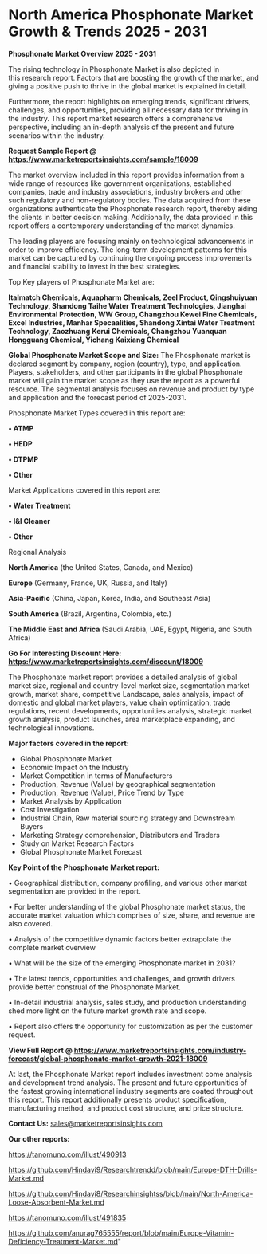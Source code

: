 # North America Phosphonate Market Growth & Trends 2025 - 2031

<Strong> Phosphonate Market Overview 2025 - 2031</strong>

The rising technology in Phosphonate Market is also depicted in this research report. Factors that are boosting the growth of the market, and giving a positive push to thrive in the global market is explained in detail.

Furthermore, the report highlights on emerging trends, significant drivers, challenges, and opportunities, providing all necessary data for thriving in the industry. This report market research offers a comprehensive perspective, including an in-depth analysis of the present and future scenarios within the industry.

<strong>Request Sample Report @ <a href=https://www.marketreportsinsights.com/sample/18009>https://www.marketreportsinsights.com/sample/18009</a></strong>

The market overview included in this report provides information from a wide range of resources like government organizations, established companies, trade and industry associations, industry brokers and other such regulatory and non-regulatory bodies. The data acquired from these organizations authenticate the Phosphonate research report, thereby aiding the clients in better decision making. Additionally, the data provided in this report offers a contemporary understanding of the market dynamics.

The leading players are focusing mainly on technological advancements in order to improve efficiency. The long-term development patterns for this market can be captured by continuing the ongoing process improvements and financial stability to invest in the best strategies.

Top Key players of Phosphonate Market are:

<strong>Italmatch Chemicals, Aquapharm Chemicals, Zeel Product, Qingshuiyuan Technology, Shandong Taihe Water Treatment Technologies, Jianghai Environmental Protection, WW Group, Changzhou Kewei Fine Chemicals, Excel Industries, Manhar Specaalities, Shandong Xintai Water Treatment Technology, Zaozhuang Kerui Chemicals, Changzhou Yuanquan Hongguang Chemical, Yichang Kaixiang Chemical</strong>

<strong><b>Global Phosphonate Market Scope and Size:</b></strong>
The Phosphonate market is declared segment by company, region (country), type, and application. Players, stakeholders, and other participants in the global Phosphonate market will gain the market scope as they use the report as a powerful resource. The segmental analysis focuses on revenue and product by type and application and the forecast period of 2025-2031.

Phosphonate Market Types covered in this report are:

<strong>• ATMP

• HEDP

• DTPMP

• Other</strong>

Market Applications covered in this report are:

<strong>• Water Treatment

• I&I Cleaner

• Other</strong> 

Regional Analysis

<strong>North America</strong> (the United States, Canada, and Mexico)

<strong>Europe</strong> (Germany, France, UK, Russia, and Italy)

<strong>Asia-Pacific</strong> (China, Japan, Korea, India, and Southeast Asia)

<strong>South America</strong> (Brazil, Argentina, Colombia, etc.)

<strong>The Middle East and Africa</strong> (Saudi Arabia, UAE, Egypt, Nigeria, and South Africa)

<strong>Go For Interesting Discount Here: <a href=https://www.marketreportsinsights.com/discount/18009>https://www.marketreportsinsights.com/discount/18009</a></strong>

The Phosphonate market report provides a detailed analysis of global market size, regional and country-level market size, segmentation market growth, market share, competitive Landscape, sales analysis, impact of domestic and global market players, value chain optimization, trade regulations, recent developments, opportunities analysis, strategic market growth analysis, product launches, area marketplace expanding, and technological innovations.

<strong><b>Major factors covered in the report:</b></strong>
<ul>
  <li>Global Phosphonate Market </li>
  <li>Economic Impact on the Industry</li>
  <li>Market Competition in terms of Manufacturers</li>
  <li>Production, Revenue (Value) by geographical segmentation</li>
  <li>Production, Revenue (Value), Price Trend by Type</li>
  <li>Market Analysis by Application</li>
  <li>Cost Investigation</li>
  <li>Industrial Chain, Raw material sourcing strategy and Downstream Buyers</li>
  <li>Marketing Strategy comprehension, Distributors and Traders</li>
  <li>Study on Market Research Factors</li>
  <li>Global Phosphonate Market Forecast</li>
</ul>

<strong><b>Key Point of the Phosphonate Market report:</b></strong>

• Geographical distribution, company profiling, and various other market segmentation are provided in the report.

• For better understanding of the global Phosphonate market status, the accurate market valuation which comprises of size, share, and revenue are also covered.

• Analysis of the competitive dynamic factors better extrapolate the complete market overview

• What will be the size of the emerging Phosphonate market in 2031?

• The latest trends, opportunities and challenges, and growth drivers provide better construal of the Phosphonate Market.

• In-detail industrial analysis, sales study, and production understanding shed more light on the future market growth rate and scope.

• Report also offers the opportunity for customization as per the customer request.

<strong><b>View Full Report @ <a href=https://www.marketreportsinsights.com/industry-forecast/global-phosphonate-market-growth-2021-18009>https://www.marketreportsinsights.com/industry-forecast/global-phosphonate-market-growth-2021-18009</a></b></strong>


At last, the Phosphonate Market report includes investment come analysis and development trend analysis. The present and future opportunities of the fastest growing international industry segments are coated throughout this report. This report additionally presents product specification, manufacturing method, and product cost structure, and price structure.

<strong>Contact Us:</strong>
sales@marketreportsinsights.com

<strong>Our other reports:</strong>

<a href=https://tanomuno.com/illust/490913>https://tanomuno.com/illust/490913</a>

<a href=https://github.com/Hindavi9/Researchtrendd/blob/main/Europe-DTH-Drills-Market.md>https://github.com/Hindavi9/Researchtrendd/blob/main/Europe-DTH-Drills-Market.md</a>

<a href=https://github.com/Hindavi8/Researchinsightss/blob/main/North-America-Loose-Absorbent-Market.md>https://github.com/Hindavi8/Researchinsightss/blob/main/North-America-Loose-Absorbent-Market.md</a>

<a href=https://tanomuno.com/illust/491835>https://tanomuno.com/illust/491835</a>

<a href=https://github.com/anurag765555/report/blob/main/Europe-Vitamin-Deficiency-Treatment-Market.md>https://github.com/anurag765555/report/blob/main/Europe-Vitamin-Deficiency-Treatment-Market.md</a>"
